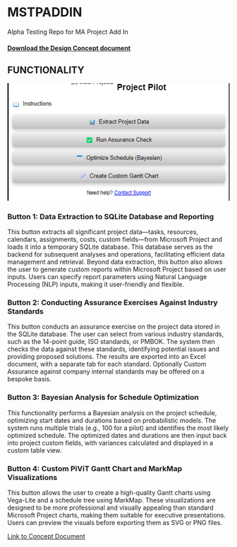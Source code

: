 # MSTPADDIN
Alpha Testing Repo for MA Project Add In

#### [Download the Design Concept document ](https://github.com/your-username/your-repo/releases/latest/download/document.docx) 

## FUNCTIONALITY
![Project Logo](./GUI.png)

### Button 1: Data Extraction to SQLite Database and Reporting
This button extracts all significant project data—tasks, resources, calendars, assignments, costs, custom fields—from Microsoft Project and loads it into a temporary SQLite database. This database serves as the backend for subsequent analyses and operations, facilitating efficient data management and retrieval.
Beyond data extraction, this button also allows the user to generate custom reports within Microsoft Project based on user inputs. Users can specify report parameters using Natural Language Processing (NLP) inputs, making it user-friendly and flexible.

### Button 2: Conducting Assurance Exercises Against Industry Standards
This button conducts an assurance exercise on the project data stored in the SQLite database. The user can select from various industry standards, such as the 14-point guide, ISO standards, or PMBOK. The system then checks the data against these standards, identifying potential issues and providing proposed solutions. The results are exported into an Excel document, with a separate tab for each standard. Optionally Custom Assurance against company internal standards may be offered on a bespoke basis.
### Button 3: Bayesian Analysis for Schedule Optimization
This functionality performs a Bayesian analysis on the project schedule, optimizing start dates and durations based on probabilistic models. The system runs multiple trials (e.g., 100 for a pilot) and identifies the most likely optimized schedule. The optimized dates and durations are then input back into project custom fields, with variances calculated and displayed in a custom table view.
### Button 4: Custom PiViT Gantt Chart and MarkMap Visualizations
This button allows the user to create a high-quality Gantt charts using Vega-Lite and a schedule tree using MarkMap. These visualizations are designed to be more professional and visually appealing than standard Microsoft Project charts, making them suitable for executive presentations. Users can preview the visuals before exporting them as SVG or PNG files. 

[Link to Concept Document](./Project_Management_Task_Pane_Functionalities_Final_with_Placeholder.docx)
